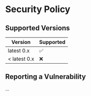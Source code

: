 # Security Policy

## Supported Versions

| Version | Supported          |
| ------- | ------------------ |
| latest 0.x   | :white_check_mark: |
| < latest 0.x   | :x:                |

## Reporting a Vulnerability

...
